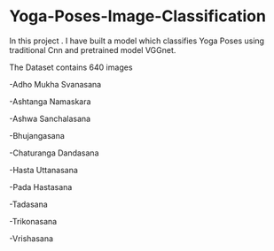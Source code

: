 # Yoga-Poses-Image-Classification
In this project . I have built a model which classifies Yoga Poses using traditional Cnn and pretrained model VGGnet.

The Dataset contains 640 images

-Adho Mukha Svanasana

-Ashtanga Namaskara

-Ashwa Sanchalasana

-Bhujangasana

-Chaturanga Dandasana

-Hasta Uttanasana

-Pada Hastasana

-Tadasana

-Trikonasana

-Vrishasana


